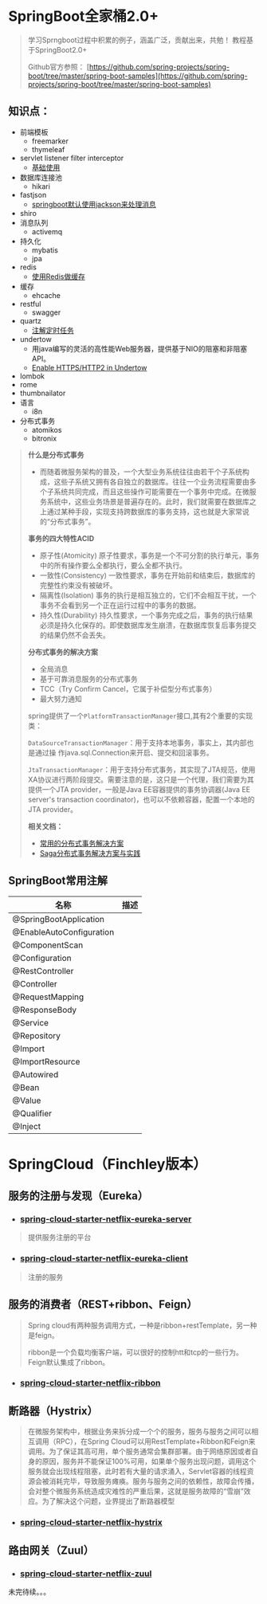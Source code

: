 # SpringBoot全家桶2.0+
> 学习Sprngboot过程中积累的例子，涵盖广泛，贡献出来，共勉！
> 教程基于SpringBoot2.0+
>
> Github官方参照： [https://github.com/spring-projects/spring-boot/tree/master/spring-boot-samples](https://github.com/spring-projects/spring-boot/tree/master/spring-boot-samples)

## 知识点：

* 前端模板
  - freemarker
  - thymeleaf
* servlet listener filter interceptor
  - [基础使用](https://github.com/HumanNature/spring-boot-sample-code/tree/master/springboot-sample)
* 数据库连接池
  - hikari
* fastjson
  - [springboot默认使用jackson来处理消息](https://github.com/HumanNature/spring-boot-sample-code/tree/master/springboot-fastjson)
* shiro
* 消息队列
  - activemq
* 持久化
  - mybatis
  - jpa
* redis
  - [使用Redis做缓存](https://github.com/HumanNature/spring-boot-sample-code/tree/master/springboot-redis)
* 缓存
  - ehcache
* restful
  - swagger
* quartz
  - [注解定时任务](https://github.com/HumanNature/spring-boot-sample-code/tree/master/springboot-quartz)
* undertow
  - 用java编写的灵活的高性能Web服务器，提供基于NIO的阻塞和非阻塞API。
  - [Enable HTTPS/HTTP2 in Undertow](https://github.com/HumanNature/spring-boot-sample-code/tree/master/springboot-undertow)
* lombok
* rome
* thumbnailator
* 语言
  - i8n
* 分布式事务
  - atomikos
  - bitronix

> **什么是分布式事务**
> * 而随着微服务架构的普及，一个大型业务系统往往由若干个子系统构成，这些子系统又拥有各自独立的数据库。往往一个业务流程需要由多个子系统共同完成，而且这些操作可能需要在一个事务中完成。在微服务系统中，这些业务场景是普遍存在的。此时，我们就需要在数据库之上通过某种手段，实现支持跨数据库的事务支持，这也就是大家常说的“分布式事务”。
>
> **事务的四大特性ACID**
> * 原子性(Atomicity) 原子性要求，事务是一个不可分割的执行单元，事务中的所有操作要么全都执行，要么全都不执行。
> * 一致性(Consistency) 一致性要求，事务在开始前和结束后，数据库的完整性约束没有被破坏。
> * 隔离性(Isolation) 事务的执行是相互独立的，它们不会相互干扰，一个事务不会看到另一个正在运行过程中的事务的数据。
> * 持久性(Durability) 持久性要求，一个事务完成之后，事务的执行结果必须是持久化保存的。即使数据库发生崩溃，在数据库恢复后事务提交的结果仍然不会丢失。
>
>
> **分布式事务的解决方案**
> * 全局消息
> * 基于可靠消息服务的分布式事务
> * TCC（Try Confirm Cancel，它属于补偿型分布式事务）
> * 最大努力通知
>
>
> spring提供了一个`PlatformTransactionManager`接口,其有2个重要的实现类：
>
> `DataSourceTransactionManager`：用于支持本地事务，事实上，其内部也是通过操  作java.sql.Connection来开启、提交和回滚事务。
>
> `JtaTransactionManager`：用于支持分布式事务，其实现了JTA规范，使用XA协议进行两阶段提交。需要注意的是，这只是一个代理，我们需要为其提供一个JTA provider，一般是Java EE容器提供的事务协调器(Java EE server's transaction coordinator)，也可以不依赖容器，配置一个本地的JTA provider。
>
> **相关文档：**
> * [常用的分布式事务解决方案](https://juejin.im/post/5aa3c7736fb9a028bb189bca)
> * [Saga分布式事务解决方案与实践](http://servicecomb.apache.org/cn/docs/distributed-transactions-saga-implementation/)
>


## SpringBoot常用注解

| 名称                     | 描述 |
| ------------------------ | ---- |
| @SpringBootApplication   |      |
| @EnableAutoConfiguration |      |
| @ComponentScan           |      |
| @Configuration           |      |
| @RestController          |      |
| @Controller              |      |
| @RequestMapping          |      |
| @ResponseBody            |      |
| @Service                 |      |
| @Repository              |      |
| @Import                  |      |
| @ImportResource          |      |
| @Autowired               |      |
| @Bean                    |      |
| @Value                   |      |
| @Qualifier               |      |
| @Inject                  |      |


# SpringCloud（Finchley版本）

## 服务的注册与发现（Eureka）
* ### [spring-cloud-starter-netflix-eureka-server](https://github.com/HumanNature/spring-boot-sample-code/tree/master/springcloud-eureka-server)
> 提供服务注册的平台
* ### [spring-cloud-starter-netflix-eureka-client](https://github.com/HumanNature/spring-boot-sample-code/tree/master/springcloud-eureka-client)
> 注册的服务

## 服务的消费者（REST+ribbon、Feign）
> Spring cloud有两种服务调用方式，一种是ribbon+restTemplate，另一种是feign。
>
> ribbon是一个负载均衡客户端，可以很好的控制htt和tcp的一些行为。Feign默认集成了ribbon。

* ### [spring-cloud-starter-netflix-ribbon](https://github.com/HumanNature/spring-boot-sample-code/tree/master/springcloud-ribbon)

## 断路器（Hystrix）
> 在微服务架构中，根据业务来拆分成一个个的服务，服务与服务之间可以相互调用（RPC），在Spring Cloud可以用RestTemplate+Ribbon和Feign来调用。为了保证其高可用，单个服务通常会集群部署。由于网络原因或者自身的原因，服务并不能保证100%可用，如果单个服务出现问题，调用这个服务就会出现线程阻塞，此时若有大量的请求涌入，Servlet容器的线程资源会被消耗完毕，导致服务瘫痪。服务与服务之间的依赖性，故障会传播，会对整个微服务系统造成灾难性的严重后果，这就是服务故障的“雪崩”效应。为了解决这个问题，业界提出了断路器模型

* ### [spring-cloud-starter-netflix-hystrix](https://github.com/HumanNature/spring-boot-sample-code/tree/master/springcloud-hystrix)

## 路由网关（Zuul）

* ### [spring-cloud-starter-netflix-zuul](https://github.com/HumanNature/spring-boot-sample-code/tree/master/springcloud-zuul)
未完待续。。。
